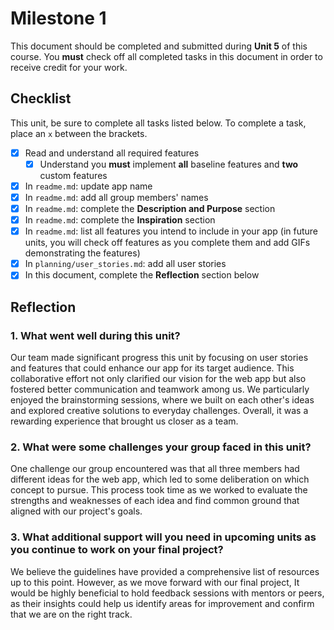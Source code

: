 # Milestone 1

This document should be completed and submitted during **Unit 5** of this course. You **must** check off all completed tasks in this document in order to receive credit for your work.

## Checklist

This unit, be sure to complete all tasks listed below. To complete a task, place an `x` between the brackets.

- [X] Read and understand all required features
  - [X] Understand you **must** implement **all** baseline features and **two** custom features
- [X] In `readme.md`: update app name
- [X] In `readme.md`: add all group members' names
- [X] In `readme.md`: complete the **Description and Purpose** section
- [X] In `readme.md`: complete the **Inspiration** section
- [X] In `readme.md`: list all features you intend to include in your app (in future units, you will check off features as you complete them and add GIFs demonstrating the features)
- [X] In `planning/user_stories.md`: add all user stories
- [X] In this document, complete the **Reflection** section below

## Reflection

### 1. What went well during this unit?

Our team made significant progress this unit by focusing on user stories and features that could enhance our app for its target audience. This collaborative effort not only clarified our vision for the web app but also fostered better communication and teamwork among us. We particularly enjoyed the brainstorming sessions, where we built on each other's ideas and explored creative solutions to everyday challenges. Overall, it was a rewarding experience that brought us closer as a team.

### 2. What were some challenges your group faced in this unit?

One challenge our group encountered was that all three members had different ideas for the web app, which led to some deliberation on which concept to pursue. This process took time as we worked to evaluate the strengths and weaknesses of each idea and find common ground that aligned with our project's goals.

### 3. What additional support will you need in upcoming units as you continue to work on your final project?

We believe the guidelines have provided a comprehensive list of resources up to this point. However, as we move forward with our final project, It would be highly beneficial to hold feedback sessions with mentors or peers, as their insights could help us identify areas for improvement and confirm that we are on the right track.
